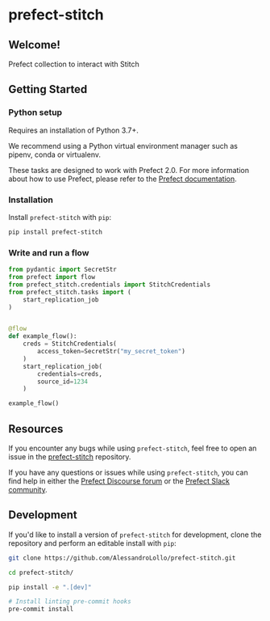 # prefect-stitch

## Welcome!

Prefect collection to interact with Stitch

## Getting Started

### Python setup

Requires an installation of Python 3.7+.

We recommend using a Python virtual environment manager such as pipenv, conda or virtualenv.

These tasks are designed to work with Prefect 2.0. For more information about how to use Prefect, please refer to the [Prefect documentation](https://orion-docs.prefect.io/).

### Installation

Install `prefect-stitch` with `pip`:

```bash
pip install prefect-stitch
```

### Write and run a flow

```python
from pydantic import SecretStr
from prefect import flow
from prefect_stitch.credentials import StitchCredentials
from prefect_stitch.tasks import (
    start_replication_job
)


@flow
def example_flow():
    creds = StitchCredentials(
        access_token=SecretStr("my_secret_token")
    )
    start_replication_job(
        credentials=creds,
        source_id=1234
    )

example_flow()
```

## Resources

If you encounter any bugs while using `prefect-stitch`, feel free to open an issue in the [prefect-stitch](https://github.com/AlessandroLollo/prefect-stitch) repository.

If you have any questions or issues while using `prefect-stitch`, you can find help in either the [Prefect Discourse forum](https://discourse.prefect.io/) or the [Prefect Slack community](https://prefect.io/slack).

## Development

If you'd like to install a version of `prefect-stitch` for development, clone the repository and perform an editable install with `pip`:

```bash
git clone https://github.com/AlessandroLollo/prefect-stitch.git

cd prefect-stitch/

pip install -e ".[dev]"

# Install linting pre-commit hooks
pre-commit install
```
